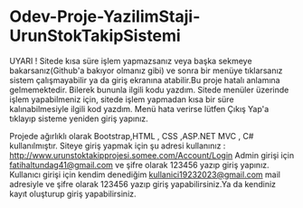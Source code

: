 # Odev-Proje-YazilimStaji-UrunStokTakipSistemi
UYARI ! Sitede kısa süre işlem yapmazsanız veya başka sekmeye bakarsanız(Github'a bakıyor olmanız gibi) ve sonra bir menüye tıklarsanız sistem çalışmayabilir ya da giriş ekranına atabilir.Bu proje hatalı anlamına gelmemektedir. Bilerek bununla ilgili kodu yazdım. Sitede menüler üzerinde işlem yapabilmeniz için, sitede işlem yapmadan kısa bir süre kalınabilmesiyle  ilgili kod yazdım. Menü hata verirse lütfen Çıkış Yap'a tıklayıp sisteme yeniden giriş yapınız.

Projede ağırlıklı olarak Bootstrap,HTML , CSS ,ASP.NET MVC , C# kullanılmıştır. 
Siteye giriş yapmak için şu adresi kullanınız : http://www.urunstoktakipprojesi.somee.com/Account/Login 
Admin girişi için fatihaltundag41@gmail.com ve şifre olarak 123456 yazıp giriş yapınız. 
Kullanıcı girişi için kendim denediğim kullanici19232023@gmail.com mail adresiyle ve şifre olarak 123456 yazıp giriş yapabilirsiniz.Ya da kendiniz kayıt oluşturup giriş yapabilirsiniz.


